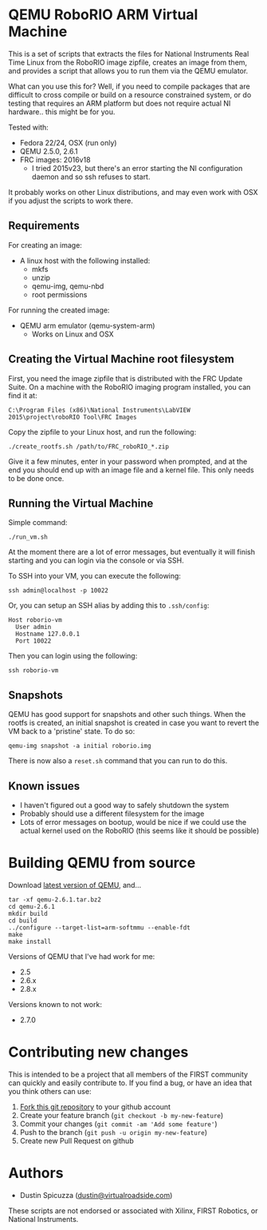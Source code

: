 QEMU RoboRIO ARM Virtual Machine
================================

This is a set of scripts that extracts the files for National Instruments 
Real Time Linux from the RoboRIO image zipfile, creates an image from them,
and provides a script that allows you to run them via the QEMU emulator.

What can you use this for? Well, if you need to compile packages that are
difficult to cross compile or build on a resource constrained system,
or do testing that requires an ARM platform but does not require actual
NI hardware.. this might be for you.

Tested with:

* Fedora 22/24, OSX (run only)
* QEMU 2.5.0, 2.6.1
* FRC images: 2016v18
  * I tried 2015v23, but there's an error starting the NI configuration daemon
    and so ssh refuses to start.

It probably works on other Linux distributions, and may even work with OSX if
you adjust the scripts to work there.

Requirements
------------

For creating an image:

* A linux host with the following installed:
  * mkfs
  * unzip
  * qemu-img, qemu-nbd
  * root permissions

For running the created image:

* QEMU arm emulator (qemu-system-arm)
  * Works on Linux and OSX

Creating the Virtual Machine root filesystem
--------------------------------------------

First, you need the image zipfile that is distributed with the FRC Update Suite.
On a machine with the RoboRIO imaging program installed, you can find it at:

    C:\Program Files (x86)\National Instruments\LabVIEW 2015\project\roboRIO Tool\FRC Images

Copy the zipfile to your Linux host, and run the following:

    ./create_rootfs.sh /path/to/FRC_roboRIO_*.zip
  
Give it a few minutes, enter in your password when prompted, and at the end you 
should end up with an image file and a kernel file. This only needs to be done
once.

Running the Virtual Machine
---------------------------

Simple command:

    ./run_vm.sh

At the moment there are a lot of error messages, but eventually it will finish
starting and you can login via the console or via SSH.

To SSH into your VM, you can execute the following:

    ssh admin@localhost -p 10022
    
Or, you can setup an SSH alias by adding this to `.ssh/config`:

    Host roborio-vm
      User admin
      Hostname 127.0.0.1
      Port 10022
      
Then you can login using the following:

    ssh roborio-vm

Snapshots
---------

QEMU has good support for snapshots and other such things. When the rootfs is
created, an initial snapshot is created in case you want to revert the VM
back to a 'pristine' state. To do so:

    qemu-img snapshot -a initial roborio.img
    
There is now also a `reset.sh` command that you can run to do this.

Known issues
------------

* I haven't figured out a good way to safely shutdown the system
* Probably should use a different filesystem for the image
* Lots of error messages on bootup, would be nice if we could use the actual
  kernel used on the RoboRIO (this seems like it should be possible)
  
Building QEMU from source
=========================

Download [latest version of QEMU](http://wiki.qemu.org/Download), and...

    tar -xf qemu-2.6.1.tar.bz2
    cd qemu-2.6.1
    mkdir build
    cd build
    ../configure --target-list=arm-softmmu --enable-fdt
    make
    make install

Versions of QEMU that I've had work for me:

* 2.5
* 2.6.x
* 2.8.x

Versions known to not work:

* 2.7.0

Contributing new changes
========================

This is intended to be a project that all members of the FIRST community can
quickly and easily contribute to. If you find a bug, or have an idea that you
think others can use:

1. [Fork this git repository](https://github.com/robotpy/roborio-vm/fork) to your github account
2. Create your feature branch (`git checkout -b my-new-feature`)
3. Commit your changes (`git commit -am 'Add some feature'`)
4. Push to the branch (`git push -u origin my-new-feature`)
5. Create new Pull Request on github

Authors
=======

* Dustin Spicuzza (dustin@virtualroadside.com)

These scripts are not endorsed or associated with Xilinx, FIRST Robotics, or
National Instruments.
